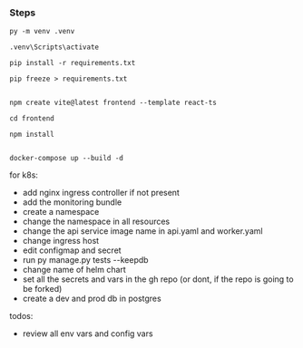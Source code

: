 ### Steps

```
py -m venv .venv

.venv\Scripts\activate

pip install -r requirements.txt

pip freeze > requirements.txt


npm create vite@latest frontend --template react-ts

cd frontend

npm install


docker-compose up --build -d
```

for k8s:
- add nginx ingress controller if not present
- add the monitoring bundle
- create a namespace
- change the namespace in all resources
- change the api service image name in api.yaml and worker.yaml
- change ingress host
- edit configmap and secret
- run py manage.py tests --keepdb
- change name of helm chart
- set all the secrets and vars in the gh repo (or dont, if the repo is going to be forked)
- create a dev and prod db in postgres

todos:
- review all env vars and config vars